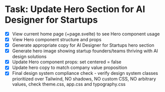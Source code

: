 # Task: Update Hero Section for AI Designer for Startups

- [x] View current home page (+page.svelte) to see Hero component usage
- [x] View Hero component structure and props
- [x] Generate appropriate copy for AI Designer for Startups hero section
- [x] Generate hero image showing startup founders/teams thriving with AI design solutions
- [x] Update Hero component props: set centered = false
- [x] Update hero copy to match company value proposition
- [x] Final design system compliance check - verify design system classes prioritized over Tailwind, NO shadows, NO custom CSS, NO arbitrary values, check theme.css, app.css and typography.css